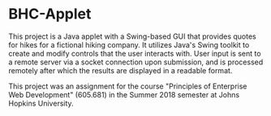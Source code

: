 # BHC-Applet
This project is a Java applet with a Swing-based GUI that provides quotes for hikes for a fictional hiking company. It utilizes Java's Swing toolkit to create and modify controls that the user interacts with. User input is sent to a remote server via a socket connection upon submission, and is processed remotely after which the results are displayed in a readable format.

This project was an assignment for the course "Principles of Enterprise Web Development" (605.681) in the Summer 2018 semester at Johns Hopkins University.
